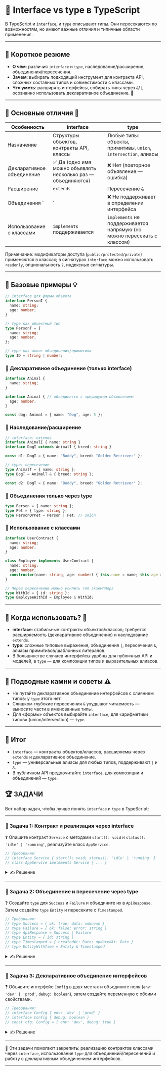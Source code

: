 # 📌 Interface vs type в TypeScript

В TypeScript и `interface`, и `type` описывают типы. Они пересекаются по возможностям, но имеют важные отличия и типичные области применения.

---

## 🔹 Короткое резюме
- **О чём**: различия `interface` и `type`, наследование/расширение, объединения/пересечения.
- **Зачем**: выбирать подходящий инструмент для контракта API, сложных составных типов и совместимости с классами.
- **Что уметь**: расширять интерфейсы, собирать типы через `&`/`|`, осознанно использовать декларативное объединение. 🙂

---

## 🔹 Основные отличия 🧭

| Особенность | interface | type |
|------------|-----------|------|
| Назначение | Структуры объектов, контракты API, классы | Любые типы: объекты, примитивы, `union`, `intersection`, алиасы |
| Декларативное объединение | ✅ Да (одно имя можно объявлять несколько раз — объединяются) | ❌ Нет (повторное объявление — ошибка) |
| Расширение | `extends` | Пересечение `&` |
| Объединения `|` | ❌ Не поддерживает в определении интерфейса | ✅ Поддерживает |
| Использование с классами | `implements` поддерживается | `implements` не поддерживается напрямую (но можно пересекать с классом) |

Примечание: модификаторы доступа (`public/protected/private`) применяются в классах; в сигнатурах `interface` можно использовать `readonly`, опциональность `?`, индексные сигнатуры.

---

## 🔹 Базовые примеры 💡

```ts
// interface для формы объекта
interface PersonI {
  name: string;
  age: number;
}

// type как объектный тип
type PersonT = {
  name: string;
  age: number;
};

// type как алиас объединения/примитива
type ID = string | number;
```

### 📌 Декларативное объединение (только interface)
```ts
interface Animal {
  name: string;
}

interface Animal { // объединится с предыдущим объявлением
  age: number;
}

const dog: Animal = { name: "Dog", age: 5 };
```

### 📌 Наследование/расширение
```ts
// interface: extends
interface AnimalI { name: string }
interface DogI extends AnimalI { breed: string }

const d1: DogI = { name: "Buddy", breed: "Golden Retriever" };

// type: пересечение
type AnimalT = { name: string };
type DogT = AnimalT & { breed: string };

const d2: DogT = { name: "Buddy", breed: "Golden Retriever" };
```

### 📌 Объединения только через type
```ts
type Person = { name: string };
type Pet = { type: string };
type PersonOrPet = Person | Pet; // union
```

### 📌 Использование с классами
```ts
interface UserContract {
  name: string;
  age: number;
}

class Employee implements UserContract {
  name: string;
  age: number;
  constructor(name: string, age: number) { this.name = name; this.age = age; }
}

// Через пересечение можно усилить тип экземпляра
type WithId = { id: string };
type EmployeeWithId = Employee & WithId;
```

---

## 🔹 Когда использовать? 🧠
- **interface**: стабильные контракты объектов/классов; требуется расширяемость (декларативное объединение) и наследование `extends`.
- **type**: сложные типовые выражения, объединения `|`, пересечения `&`, алиасы примитивов/шаблонных литералов.
- В большинстве случаев интерфейсы удобны для публичных API и моделей, а `type` — для композиции типов и выразительных алиасов.

---

## 🔹 Подводные камни и советы ⚠️
- Не путайте декларативное объединение интерфейсов с слиянием типов: у `type` этого нет.
- Слишком глубокие пересечения `&` ухудшают читаемость — выносите части в именованные типы.
- Для «формы» объектов выбирайте `interface`, для «арифметики типов» (union/intersection) — `type`.

---

## 🎯 Итог
- `interface` — контракты объектов/классов, расширяемы через `extends` и декларативное объединение.
- `type` — универсальные алиасы для любых типов, поддерживают `|` и `&`.
- В публичном API предпочитайте `interface`, для композиции и объединений — `type`.

## 🏆 ЗАДАЧИ

Вот набор задач, чтобы лучше понять `interface` и `type` в TypeScript:

---

### 📌 Задача 1: Контракт и реализация через interface
❓ Опишите контракт `Service` с методами `start(): void` и `status(): 'idle' | 'running'`, реализуйте класс `AppService`.

```ts
// Требования:
// interface Service { start(): void; status(): 'idle' | 'running' }
// class AppService implements Service { ... }
```

<details>
<summary>✍ Решение</summary>

```ts
interface Service {
  start(): void;
  status(): 'idle' | 'running';
}

class AppService implements Service {
  private running = false;
  start(): void { this.running = true; }
  status(): 'idle' | 'running' { return this.running ? 'running' : 'idle'; }
}
```

</details>

---

### 📌 Задача 2: Объединение и пересечение через type
❓ Создайте `type` для `Success` и `Failure` и объедините их в `ApiResponse`. Затем создайте `type` `Entity` и пересеките с `Timestamped`.

```ts
// Требования:
// type Success = { ok: true; data: unknown }
// type Failure = { ok: false; error: string }
// type ApiResponse = Success | Failure
// type Entity = { id: string }
// type Timestamped = { createdAt: Date; updatedAt: Date }
// type EntityWithTime = Entity & Timestamped
```

<details>
<summary>✍ Решение</summary>

```ts
type Success = { ok: true; data: unknown };
type Failure = { ok: false; error: string };
type ApiResponse = Success | Failure;

type Entity = { id: string };
type Timestamped = { createdAt: Date; updatedAt: Date };
type EntityWithTime = Entity & Timestamped;
```

</details>

---

### 📌 Задача 3: Декларативное объединение интерфейсов
❓ Объявите интерфейс `Config` в двух местах и объедините поля (`env: 'dev' | 'prod'`, `debug: boolean`), затем создайте переменную с обоими свойствами.

```ts
// Требования:
// interface Config { env: 'dev' | 'prod' }
// interface Config { debug: boolean }
// const cfg: Config = { env: 'dev', debug: true }
```

<details>
<summary>✍ Решение</summary>

```ts
interface Config { env: 'dev' | 'prod' }
interface Config { debug: boolean }

const cfg: Config = { env: 'dev', debug: true };
```

</details>

---

🎉 Эти задачи помогают закрепить: реализацию контрактов классами через `interface`, использование `type` для объединений/пересечений и работу с декларативным объединением интерфейсов.

---
